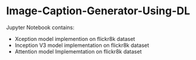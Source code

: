 # Image-Caption-Generator-Using-DL
Jupyter Notebook contains:
* Xception model implemention on flickr8k dataset
* Inception V3 model implementation on flickr8k dataset
* Attention model Implememtation on flickr8k dataset
